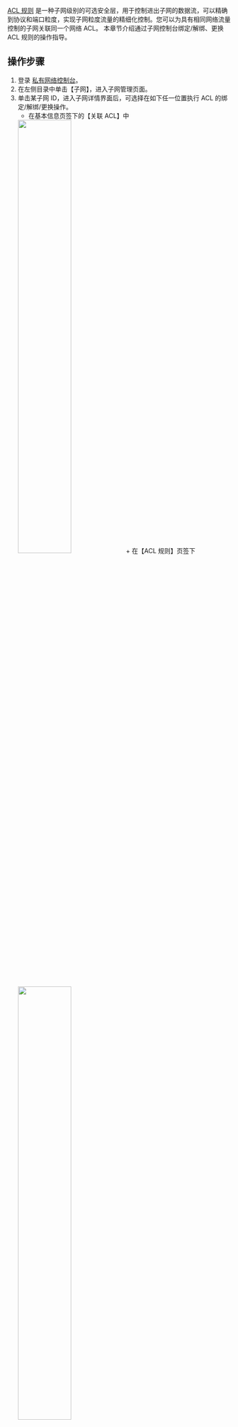 [ACL 规则](https://cloud.tencent.com/document/product/215/20088) 是一种子网级别的可选安全层，用于控制进出子网的数据流，可以精确到协议和端口粒度，实现子网粒度流量的精细化控制。您可以为具有相同网络流量控制的子网关联同一个网络 ACL。
本章节介绍通过子网控制台绑定/解绑、更换 ACL 规则的操作指导。

## 操作步骤
1. 登录 [私有网络控制台](https://console.cloud.tencent.com/vpc)。
2. 在左侧目录中单击【子网】，进入子网管理页面。
3. 单击某子网 ID，进入子网详情界面后，可选择在如下任一位置执行 ACL 的绑定/解绑/更换操作。
    + 在基本信息页签下的【关联 ACL】中
    <img src="https://main.qcloudimg.com/raw/fa883626d1a92ec3991c1c4846422bf1.png" width="50%" />
    + 在【ACL 规则】页签下
     <img src="https://main.qcloudimg.com/raw/bede2faf8d4855693fbac075507b5a5e.png" width="50%" />
4. 请根据业务需要执行如下操作（此处截图以 ACL 页签操作为例）：
  +  如果当前子网未绑定 ACL 规则，可单击【绑定】，选择合适的 ACL 规则，并单击【确定】完成绑定，绑定后立即生效，此时子网的出入流量只有规则策略为【允许】的流量才能通过。
  <img src="https://main.qcloudimg.com/raw/81b06a20fb5d2edac26b5acf2e9765e9.png" width="50%" />
 +  如果当前子网绑定的 ACL 规则不符合业务需要，您可以单击【更换】，更换 ACL 规则，更换后立即生效。
	<img src="https://main.qcloudimg.com/raw/cf93b26f00f69bd28141570bc7307ead.png" width="80%" />
 +  如果当前子网绑定了 ACL 规则，但您已不再需要控制子网的出入流量，可以单击【解绑】进行 ACL 规则的解绑。解绑成功后立即生效，此时子网的出入流量无规则限制。
	<img src="https://main.qcloudimg.com/raw/91ecc97d117a3d23bfed56674073eaf6.png" width="80%" />
    	 
